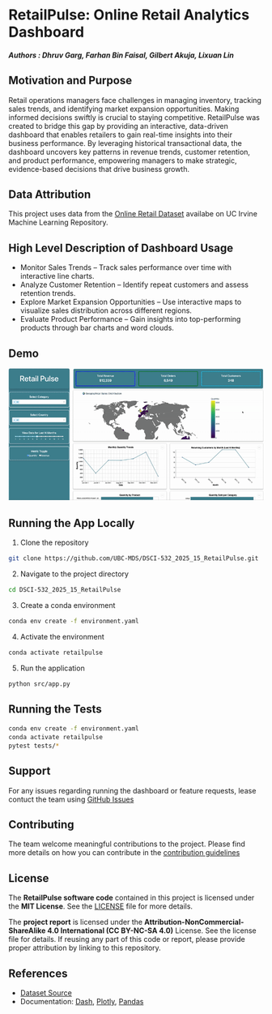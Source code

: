 # **RetailPulse: Online Retail Analytics Dashboard**

##### **Authors** : Dhruv Garg, Farhan Bin Faisal, Gilbert Akuja, Lixuan Lin

## **Motivation and Purpose**
Retail operations managers face challenges in managing inventory, tracking sales trends, and identifying market expansion opportunities. Making informed decisions swiftly is crucial to staying competitive. RetailPulse was created to bridge this gap by providing an interactive, data-driven dashboard that enables retailers to gain real-time insights into their business performance. By leveraging historical transactional data, the dashboard uncovers key patterns in revenue trends, customer retention, and product performance, empowering managers to make strategic, evidence-based decisions that drive business growth.


## **Data Attribution**

This project uses data from the [Online Retail Dataset](https://archive.ics.uci.edu/dataset/352/online+retail) availabe on UC Irvine Machine Learning Repository.


## **High Level Description of Dashboard Usage**

- Monitor Sales Trends – Track sales performance over time with interactive line charts.
- Analyze Customer Retention – Identify repeat customers and assess retention trends.
- Explore Market Expansion Opportunities – Use interactive maps to visualize sales distribution across different regions.
- Evaluate Product Performance – Gain insights into top-performing products through bar charts and word clouds.

## **Demo**

![Demo](img/m3.gif)


## **Running the App Locally**

1. Clone the repository
```bash
git clone https://github.com/UBC-MDS/DSCI-532_2025_15_RetailPulse.git
```
2. Navigate to the project directory
```bash
cd DSCI-532_2025_15_RetailPulse
```

3. Create a conda environment
```bash
conda env create -f environment.yaml
```
4. Activate the environment

```bash
conda activate retailpulse
```
5. Run the application
```bash
python src/app.py
```

## **Running the Tests**
```bash
conda env create -f environment.yaml
conda activate retailpulse
pytest tests/*
```


## **Support**

For any issues regarding running the dashboard or feature requests, lease contuct the team using [GitHub Issues](https://github.com/UBC-MDS/DSCI-532_2025_15_RetailPulse/issues)

## **Contributing**

The team welcome meaningful contributions to the project. Please find more details on how you can contribute in the [contribution guidelines](https://github.com/UBC-MDS/DSCI-532_2025_15_RetailPulse/blob/main/CONTRIBUTING.md)

## **License**
The **RetailPulse software code** contained in this project is licensed under the **MIT License**. See the [LICENSE](https://github.com/UBC-MDS/DSCI-532_2025_15_RetailPulse/blob/main/LICENSE.md) file for more details.

The **project report** is licensed under the **Attribution-NonCommercial-ShareAlike 4.0 International (CC BY-NC-SA 4.0)** License. See the license file for details. If reusing any part of this code or report, please provide proper attribution by linking to this repository.

## **References**
- [Dataset Source](https://doi.org/10.24432/C5BW33)
- Documentation: [Dash](https://dash.plotly.com/), [Plotly](https://plotly.com/python/), [Pandas](https://pandas.pydata.org/)

